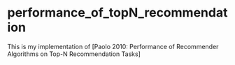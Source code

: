 # performance_of_topN_recommendation
This is my implementation of [Paolo 2010: Performance of Recommender Algorithms on Top-N Recommendation Tasks]
